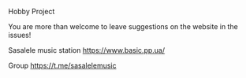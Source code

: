 Hobby Project

You are more than welcome to leave suggestions on the website in the issues!

Sasalele music station
https://www.basic.pp.ua/

Group
https://t.me/sasalelemusic

